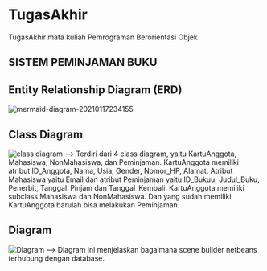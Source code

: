 # TugasAkhir
TugasAkhir mata kuliah Pemrograman Berorientasi Objek

## SISTEM PEMINJAMAN BUKU

## Entity Relationship Diagram (ERD)
![mermaid-diagram-20210117234155](https://user-images.githubusercontent.com/62372670/105091799-f8e01880-5ad2-11eb-9808-7a231926e31c.png)

## Class Diagram 
![class diagram](https://user-images.githubusercontent.com/62495628/105113226-5fd0e380-5a79-11eb-9414-419dc47f27d6.jpeg)
--> Terdiri dari 4 class diagram, yaitu KartuAnggota, Mahasiswa, NonMahasiswa, dan Peminjaman. KartuAnggota memiliki atribut ID_Anggota, Nama, Usia, Gender, Nomor_HP, Alamat. Atribut Mahasiswa yaitu Email dan atribut Peminjaman yaitu ID_Bukuu, Judul_Buku, Penerbit, Tanggal_Pinjam dan Tanggal_Kembali. KartuAnggota memiliki subclass Mahasiswa dan NonMahasiswa. Dan yang sudah memiliki KartuAnggota barulah bisa melakukan Peminjaman. 

## Diagram 
![Diagram](https://user-images.githubusercontent.com/62495628/105113758-6c097080-5a7a-11eb-9fe9-b182562c8e93.jpeg)
--> Diagram ini menjelaskan bagaimana scene builder netbeans terhubung dengan database. 



